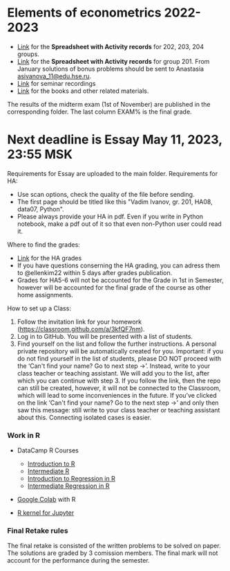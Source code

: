 
# Elements of econometrics 2022-2023

- [Link](https://docs.google.com/spreadsheets/d/1LdnH9k2JQQsZiOPKq81teOcPpWv7leic_rOfvbJ2nC0/edit?usp=sharing) for the **Spreadsheet with Activity records** for 202, 203, 204 groups.
- [Link](https://docs.google.com/spreadsheets/d/1Tcfl2dimm_P30hWNd7iE4lEto8_Jh_vD/edit?usp=sharing&ouid=100687387438832176341&rtpof=true&sd=true) for the **Spreadsheet with Activity records** for group 201. From January solutions of bonus problems should be sent to Anastasia asivanova_11@edu.hse.ru.
- [Link](https://drive.google.com/drive/folders/1n-vSDtG5EyWvTZJcXUiNJhOnBDuPWzen?usp=sharing) for seminar recordings
- [Link](https://drive.google.com/drive/folders/1-QEyWWtG0puEV_D6gbJytzo6V1wZh_d0?usp=sharing) for the books and other related materials. 

The results of the midterm exam (1st of November) are published in the corresponding folder. The last column EXAM% is the final grade.

# Next  deadline is Essay May 11, 2023, 23:55 MSK
 Requirements for Essay are uploaded to the main folder.
 Requirements for HA:
 -  Use scan options, check the quality of the file before sending.
 -  The first page should be titled like this "Vadim Ivanov, gr. 201, HA08, data07, Python".
 -  Please always provide your HA in pdf. Even if you write in Python notebook,  make a pdf out of it so that even non-Python user could read it. 


Where to find the grades:
- [Link](https://docs.google.com/spreadsheets/d/1phl2k08wvJvh8TJSxcBRnmnrYJCVC39ZPWGrq4wcztw/edit?usp=sharing) for the HA grades
- If you have questions conserning the HA grading, you can adress them to @ellenkim22 within 5 days after grades publication.
- Grades for HA5-6 will not be accounted for the Grade in 1st in Semester, however will be accounted for the final grade of the course as other home assignments.

How to set up a Class:
1. Follow the invitation link for your  homework (https://classroom.github.com/a/3kfQF7nm).
2. Log in to GitHub. You will be presented with a list of students.
3. Find yourself on the list and follow the further instructions. A personal private repository will be automatically created for you. 
Important: if you do not find yourself in the list of students, please DO NOT proceed with the ‘Can't find your name? Go to next step ->’. Instead, write to your class teacher or teaching assistant. We will add you to the list, after which you can continue with step 3. If you follow the link, then the repo can still be created, however, it will not be connected to the Classroom, which will lead to some inconveniences in the future. 
If you’ve clicked on the link ‘Can't find your name? Go to the next step ->’ and only then saw this message: still write to your class teacher or teaching assistant about this. Connecting isolated cases is easier.

### Work in R

- DataCamp R Courses

  - [Introduction to R](https://www.datacamp.com/courses/free-introduction-to-r)
  - [Intermediate R](https://www.datacamp.com/courses/intermediate-r)
  - [Introduction to Regression in R](https://www.datacamp.com/courses/introduction-to-regression-in-r)
  - [Intermediate Regression in R](https://www.datacamp.com/courses/intermediate-regression-in-r)

- [Google Colab](https://colab.research.google.com/notebook#create=true&language=r) with R  

- [R kernel for Jupyter](https://github.com/IRkernel/IRkernel)

### Final Retake rules
The final retake is consisted of the written problems to be solved on paper. The solutions are graded by 3 comission members. The final mark will not account for the performance during the semester.


